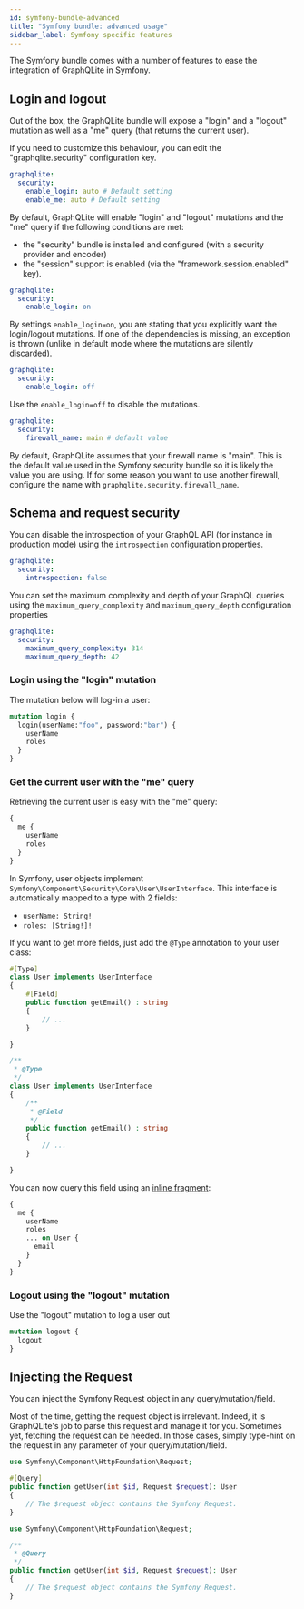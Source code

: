 ```yaml
---
id: symfony-bundle-advanced
title: "Symfony bundle: advanced usage"
sidebar_label: Symfony specific features
---
```


The Symfony bundle comes with a number of features to ease the integration of GraphQLite in Symfony.

## Login and logout

Out of the box, the GraphQLite bundle will expose a "login" and a "logout" mutation as well
as a "me" query (that returns the current user).

If you need to customize this behaviour, you can edit the "graphqlite.security" configuration key.

```yaml
graphqlite:
  security:
    enable_login: auto # Default setting
    enable_me: auto # Default setting
```

By default, GraphQLite will enable "login" and "logout" mutations and the "me" query if the following conditions are met:

- the "security" bundle is installed and configured (with a security provider and encoder)
- the "session" support is enabled (via the "framework.session.enabled" key).

```yaml
graphqlite:
  security:
    enable_login: on
```

By settings `enable_login=on`, you are stating that you explicitly want the login/logout mutations.
If one of the dependencies is missing, an exception is thrown (unlike in default mode where the mutations
are silently discarded).

```yaml
graphqlite:
  security:
    enable_login: off
```

Use the `enable_login=off` to disable the mutations.

```yaml
graphqlite:
  security:
    firewall_name: main # default value
```

By default, GraphQLite assumes that your firewall name is "main". This is the default value used in the
Symfony security bundle so it is likely the value you are using. If for some reason you want to use
another firewall, configure the name with `graphqlite.security.firewall_name`.

## Schema and request security

You can disable the introspection of your GraphQL API (for instance in production mode) using
the `introspection` configuration properties.

```yaml
graphqlite:
  security:
    introspection: false
```


You can set the maximum complexity and depth of your GraphQL queries using the `maximum_query_complexity` 
and `maximum_query_depth` configuration properties

```yaml
graphqlite:
  security:
    maximum_query_complexity: 314
    maximum_query_depth: 42
```

### Login using the "login" mutation

The mutation below will log-in a user:

```graphql
mutation login {
  login(userName:"foo", password:"bar") {
    userName
    roles
  }
}
```

### Get the current user with the "me" query

Retrieving the current user is easy with the "me" query:

```graphql
{
  me {
    userName
    roles
  }
}
```

In Symfony, user objects implement `Symfony\Component\Security\Core\User\UserInterface`.
This interface is automatically mapped to a type with 2 fields:

- `userName: String!`
- `roles: [String!]!`

If you want to get more fields, just add the `@Type` annotation to your user class:

<!--DOCUSAURUS_CODE_TABS-->
<!--PHP 8+-->
```php
#[Type]
class User implements UserInterface
{
    #[Field]
    public function getEmail() : string
    {
        // ...
    }

}
```
<!--PHP 7+-->
```php
/**
 * @Type
 */
class User implements UserInterface
{
    /**
     * @Field
     */
    public function getEmail() : string
    {
        // ...
    }

}
```
<!--END_DOCUSAURUS_CODE_TABS-->

You can now query this field using an [inline fragment](https://graphql.org/learn/queries/#inline-fragments):

```graphql
{
  me {
    userName
    roles
    ... on User {
      email
    }
  }
}
```

### Logout using the "logout" mutation

Use the "logout" mutation to log a user out

```graphql
mutation logout {
  logout
}
```

## Injecting the Request

You can inject the Symfony Request object in any query/mutation/field.

Most of the time, getting the request object is irrelevant. Indeed, it is GraphQLite's job to parse this request and
manage it for you. Sometimes yet, fetching the request can be needed. In those cases, simply type-hint on the request
in any parameter of your query/mutation/field.

<!--DOCUSAURUS_CODE_TABS-->
<!--PHP 8+-->
```php
use Symfony\Component\HttpFoundation\Request;

#[Query]
public function getUser(int $id, Request $request): User
{
    // The $request object contains the Symfony Request.
}
```
<!--PHP 7+-->
```php
use Symfony\Component\HttpFoundation\Request;

/**
 * @Query
 */
public function getUser(int $id, Request $request): User
{
    // The $request object contains the Symfony Request.
}
```
<!--END_DOCUSAURUS_CODE_TABS-->
